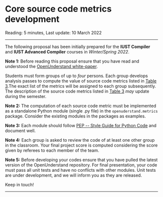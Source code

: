 # Core source code metrics development

Reading: 5 minutes, Last update: 10 March 2022

---

The following proposal has been initially prepared for the **IUST Compiler** and **IUST Advanced Compiler**  courses in _Winter/Spring 2022_.

**Note 1:** Before reading this proposal ensure that you have read and understood the [OpenUnderstand white-paper](../index.md).

Students must form groups of up to *four* persons. Each group develops analysis passes to compute the value of source code metrics listed in [Table 3](../source_code_metrics.md).The exact list of the metrics will be assigned to each group subsequently. The description of the source code metrics listed in [Table 3](../source_code_metrics.md) _may_ update during the semester.


**Note 2:** The computation of each source code metric must be implemented as a standalone Python module (single .py file) in the `openuderstand.metrics` package. Consider the existing modules in the packages as examples.


**Note 3:** Each module should follow [PEP -- Style Guide for Python Code](https://www.python.org/dev/peps/pep-0008/) and document well.

**Note 4:** Each group is asked to review the code of at least one other group in the classroom. Your final project score is computed considering the score given by referees to each member of the team.


**Note 5:** Before developing your codes ensure that you have pulled the latest version of the OpenUnderstand repository.
For final presentation, your code must pass all unit tests and have no conflicts with other modules. Unit tests are under development, and we will inform you as they are released.


Keep in touch!

---
